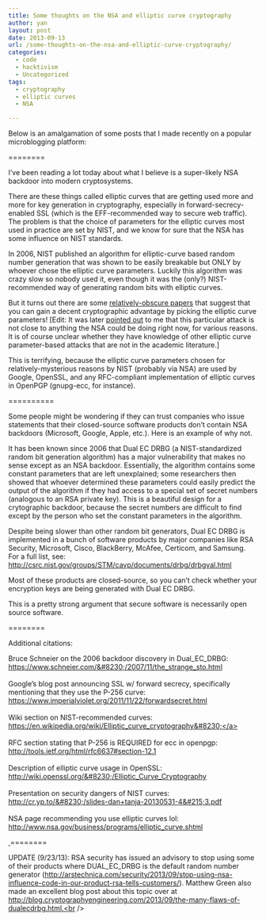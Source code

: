 ```yaml
---
title: Some thoughts on the NSA and elliptic curve cryptography
author: yan
layout: post
date: 2013-09-13
url: /some-thoughts-on-the-nsa-and-elliptic-curve-cryptography/
categories:
  - code
  - hacktivism
  - Uncategorized
tags:
  - cryptography
  - elliptic curves
  - NSA

---
```

Below is an amalgamation of some posts that I made recently on a popular microblogging platform:

========

<span class="userContent">I&#8217;ve been reading a lot today about what I believe is a super-likely NSA backdoor into modern cryptosystems.</span>

There are these things called elliptic curves that are getting used more and more for key generation in cryptography, especially <span class="text_exposed_show">in forward-secrecy-enabled SSL (which is the EFF-recommended way to secure web traffic). The problem is that the choice of parameters for the elliptic curves most used in practice are set by NIST, and we know for sure that the NSA has some influence on NIST standards.</span>

In 2006, NIST published an algorithm for elliptic-curve based random number generation that was shown to be easily breakable but ONLY by whoever chose the elliptic curve parameters. Luckily this algorithm was crazy slow so nobody used it, even though it was the (only?) NIST-recommended way of generating random bits with elliptic curves.

But it turns out there are some [relatively-obscure papers][1] that suggest that you can gain a decent cryptographic advantage by picking the elliptic curve parameters! [Edit: It was later [pointed out][2] to me that this particular attack is not close to anything <span class="userContent"><span class="text_exposed_show">the NSA could be doing right now, for various reasons. It is of course unclear whether they have knowledge of other elliptic curve parameter-based attacks that are not in the academic literature.]</span></span>

This is terrifying, because the elliptic curve parameters chosen for relatively-mysterious reasons by NIST (probably via NSA) are used by Google, OpenSSL, and any RFC-compliant implementation of elliptic curves in OpenPGP (gnupg-ecc, for instance).

<span class="userContent"><span class="text_exposed_show">==========</span></span>

<span class="userContent">Some people might be wondering if they can trust companies who issue statements that their closed-source software products don&#8217;t contain NSA backdoors (Microsoft, Google, Apple, etc.). Here is an example of why not.</span>

It has been known since <span class="text_exposed_show">2006 that Dual EC DRBG (a NIST-standardized random bit generation algorithm) has a major vulnerability that makes no sense except as an NSA backdoor. Essentially, the algorithm contains some constant parameters that are left unexplained; some researchers then showed that whoever determined these parameters could easily predict the output of the algorithm if they had access to a special set of secret numbers (analogous to an RSA private key). This is a beautiful design for a crytographic backdoor, because the secret numbers are difficult to find except by the person who set the constant parameters in the algorithm.</span>

Despite being slower than other random bit generators, Dual EC DRBG is implemented in a bunch of software products by major companies like RSA Security, Microsoft, Cisco, BlackBerry, McAfee, Certicom, and Samsung. For a full list, see: <a href="http://csrc.nist.gov/groups/STM/cavp/documents/drbg/drbgval.html" target="_blank" rel="nofollow nofollow">http://csrc.nist.gov/groups/STM/cavp/documents/drbg/drbgval.html</a>

Most of these products are closed-source, so you can&#8217;t check whether your encryption keys are being generated with Dual EC DRBG.

This is a pretty strong argument that secure software is necessarily open source software.

<span class="userContent"><span class="text_exposed_show">========<br /> </span></span>

<span class="userContent"><span class="text_exposed_show">Additional citations:</span></span>

<span data-ft="{&quot;tn&quot;:&quot;K&quot;}" data-reactid=".r[3ztcq].[1][4][1]{comment10200823098442317_5008296}.[0].{right}.[0].{left}.[0].[0].[0][2]"><span data-reactid=".r[3ztcq].[1][4][1]{comment10200823098442317_5008296}.[0].{right}.[0].{left}.[0].[0].[0][2].[0]"><span data-reactid=".r[3ztcq].[1][4][1]{comment10200823098442317_5008296}.[0].{right}.[0].{left}.[0].[0].[0][2].[0].[3]">Bruce Schneier on the 2006 backdoor discovery in Dual_EC_DRBG: </span><a href="https://www.schneier.com/blog/archives/2007/11/the_strange_sto.html" target="_blank" rel="nofollow" data-reactid=".r[3ztcq].[1][4][1]{comment10200823098442317_5008296}.[0].{right}.[0].{left}.[0].[0].[0][2].[0].[4]">https://www.schneier.com/&#8230;/2007/11/the_strange_sto.html</a><br data-reactid=".r[3ztcq].[1][4][1]{comment10200823098442317_5008296}.[0].{right}.[0].{left}.[0].[0].[0][2].[0].[6]" /><br data-reactid=".r[3ztcq].[1][4][1]{comment10200823098442317_5008296}.[0].{right}.[0].{left}.[0].[0].[0][2].[0].[7]" /><span data-reactid=".r[3ztcq].[1][4][1]{comment10200823098442317_5008296}.[0].{right}.[0].{left}.[0].[0].[0][2].[0].[8]">Google&#8217;s blog post announcing SSL w/ forward secrecy, specifically mentioning that they use the P-256 curve: </span><a href="https://www.imperialviolet.org/2011/11/22/forwardsecret.html" target="_blank" rel="nofollow" data-reactid=".r[3ztcq].[1][4][1]{comment10200823098442317_5008296}.[0].{right}.[0].{left}.[0].[0].[0][2].[0].[9]">https://www.imperialviolet.org/2011/11/22/forwardsecret.html</a><br data-reactid=".r[3ztcq].[1][4][1]{comment10200823098442317_5008296}.[0].{right}.[0].{left}.[0].[0].[0][2].[0].[10]" /><br data-reactid=".r[3ztcq].[1][4][1]{comment10200823098442317_5008296}.[0].{right}.[0].{left}.[0].[0].[0][2].[0].[11]" /><span data-reactid=".r[3ztcq].[1][4][1]{comment10200823098442317_5008296}.[0].{right}.[0].{left}.[0].[0].[0][2].[0].[12]">Wiki section on NIST-recommended curves: </span><a href="https://en.wikipedia.org/wiki/Elliptic_curve_cryptography#NIST-recommended_elliptic_curves" target="_blank" rel="nofollow" data-reactid=".r[3ztcq].[1][4][1]{comment10200823098442317_5008296}.[0].{right}.[0].{left}.[0].[0].[0][2].[0].[13]">https://en.wikipedia.org/wiki/Elliptic_curve_cryptography&#8230;</a><br data-reactid=".r[3ztcq].[1][4][1]{comment10200823098442317_5008296}.[0].{right}.[0].{left}.[0].[0].[0][2].[0].[14]" /><br data-reactid=".r[3ztcq].[1][4][1]{comment10200823098442317_5008296}.[0].{right}.[0].{left}.[0].[0].[0][2].[0].[15]" /><span data-reactid=".r[3ztcq].[1][4][1]{comment10200823098442317_5008296}.[0].{right}.[0].{left}.[0].[0].[0][2].[0].[16]">RFC section stating that P-256 is REQUIRED for ecc in openpgp: </span><a href="http://tools.ietf.org/html/rfc6637#section-12.1" target="_blank" rel="nofollow" data-reactid=".r[3ztcq].[1][4][1]{comment10200823098442317_5008296}.[0].{right}.[0].{left}.[0].[0].[0][2].[0].[17]">http://tools.ietf.org/html/rfc6637#section-12.1</a><br data-reactid=".r[3ztcq].[1][4][1]{comment10200823098442317_5008296}.[0].{right}.[0].{left}.[0].[0].[0][2].[0].[18]" /><br data-reactid=".r[3ztcq].[1][4][1]{comment10200823098442317_5008296}.[0].{right}.[0].{left}.[0].[0].[0][2].[0].[19]" /><span data-reactid=".r[3ztcq].[1][4][1]{comment10200823098442317_5008296}.[0].{right}.[0].{left}.[0].[0].[0][2].[0].[20]">Description of elliptic curve usage in OpenSSL: </span><a href="http://wiki.openssl.org/index.php/Elliptic_Curve_Cryptography" target="_blank" rel="nofollow" data-reactid=".r[3ztcq].[1][4][1]{comment10200823098442317_5008296}.[0].{right}.[0].{left}.[0].[0].[0][2].[0].[21]">http://wiki.openssl.org/&#8230;/Elliptic_Curve_Cryptography</a><br data-reactid=".r[3ztcq].[1][4][1]{comment10200823098442317_5008296}.[0].{right}.[0].{left}.[0].[0].[0][2].[0].[22]" /><br data-reactid=".r[3ztcq].[1][4][1]{comment10200823098442317_5008296}.[0].{right}.[0].{left}.[0].[0].[0][2].[0].[23]" /><span data-reactid=".r[3ztcq].[1][4][1]{comment10200823098442317_5008296}.[0].{right}.[0].{left}.[0].[0].[0][2].[0].[24]">Presentation on security dangers of NIST curves: </span><a href="http://cr.yp.to/talks/2013.05.31/slides-dan+tanja-20130531-4x3.pdf" target="_blank" rel="nofollow" data-reactid=".r[3ztcq].[1][4][1]{comment10200823098442317_5008296}.[0].{right}.[0].{left}.[0].[0].[0][2].[0].[25]">http://cr.yp.to/&#8230;/slides-dan+tanja-20130531-4&#215;3.pdf</a><br data-reactid=".r[3ztcq].[1][4][1]{comment10200823098442317_5008296}.[0].{right}.[0].{left}.[0].[0].[0][2].[0].[26]" /><br data-reactid=".r[3ztcq].[1][4][1]{comment10200823098442317_5008296}.[0].{right}.[0].{left}.[0].[0].[0][2].[0].[27]" /><span data-reactid=".r[3ztcq].[1][4][1]{comment10200823098442317_5008296}.[0].{right}.[0].{left}.[0].[0].[0][2].[0].[28]">NSA page recommending you use elliptic curves lol: </span><a href="http://www.nsa.gov/business/programs/elliptic_curve.shtml" target="_blank" rel="nofollow" data-reactid=".r[3ztcq].[1][4][1]{comment10200823098442317_5008296}.[0].{right}.[0].{left}.[0].[0].[0][2].[0].[29]">http://www.nsa.gov/business/programs/elliptic_curve.shtml</a></span></span>

<span data-ft="{&quot;tn&quot;:&quot;K&quot;}" data-reactid=".r[3ztcq].[1][4][1]{comment10200823098442317_5008296}.[0].{right}.[0].{left}.[0].[0].[0][2]"><span data-reactid=".r[3ztcq].[1][4][1]{comment10200823098442317_5008296}.[0].{right}.[0].{left}.[0].[0].[0][2].[0]"><a href="http://www.nsa.gov/business/programs/elliptic_curve.shtml" target="_blank" rel="nofollow" data-reactid=".r[3ztcq].[1][4][1]{comment10200823098442317_5008296}.[0].{right}.[0].{left}.[0].[0].[0][2].[0].[29]"> </a></span></span><span class="userContent"><span class="text_exposed_show">========</span></span>

<span class="userContent"><span class="text_exposed_show">UPDATE (9/23/13): RSA security has issued an advisory to stop using some of their products where DUAL_EC_DRBG is the default random number generator (http://arstechnica.com/security/2013/09/stop-using-nsa-influence-code-in-our-product-rsa-tells-customers/). Matthew Green also made an excellent blog post about this topic over at http://blog.cryptographyengineering.com/2013/09/the-many-flaws-of-dualecdrbg.html.<br /> </span></span>

 [1]: https://eprint.iacr.org/2003/058.pdf
 [2]: http://www.scottaaronson.com/blog/?p=1517#comment-87087
